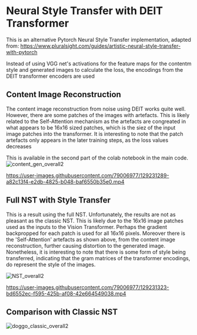 # Neural Style Transfer with DEIT Transformer

This is an alternative Pytorch Neural Style Transfer implementation, adapted from:
https://www.pluralsight.com/guides/artistic-neural-style-transfer-with-pytorch

Instead of using VGG net's activations for the feature maps for the contentm style and generated images to calculate the loss, the encodings from the DEIT transformer encoders are used

## Content Image Reconstruction
The content image reconstruction from noise using DEIT works quite well. However, there are some patches of the images with artefacts. This is likely related to the Self-Attention mechanism as the artefacts are congreated in what appears to be 16x16 sized patches, which is the siez of the input image patches into the transformer. It is interesting to note that the patch artefacts only appears in the later training steps, as the loss values decreases

This is available in the second part of the colab notebook in the main code.
![content_gen_overall2](https://user-images.githubusercontent.com/79006977/129229839-ce48c412-ecdf-4177-9a23-67a1bc55f2ec.jpg)


https://user-images.githubusercontent.com/79006977/129231289-a82c13f4-e2db-4825-b048-baf6550b35e0.mp4




## Full NST with Style Transfer
This is a result using the full NST. Unfortunately, the results are not as pleasant as the classic NST. This is likely due to the 16x16 image patches used as the inputs to the Vision Transformer. Perhaps the gradient backpropped for each patch is used for all 16x16 pixels. Moreover there is the 'Self-Attention' artefacts as shown above, from the content image reconstruction, further causing distortion to the generated image. Nonetheless, it is interesting to note that there is some form of style being transferred, indicating that the gram matrices of the transformer encodings, do represent the style of the images.

![NST_overall2](https://user-images.githubusercontent.com/79006977/129229584-6062444d-85f5-4c4d-8f8e-06296097b8e6.jpg)


https://user-images.githubusercontent.com/79006977/129231323-bd6552ec-f595-425b-af08-42e664549038.mp4



## Comparison with Classic NST
![doggo_classic_overall2](https://user-images.githubusercontent.com/79006977/129231189-715976a3-4b85-4b0e-87c8-1db1625aaa00.jpg)


